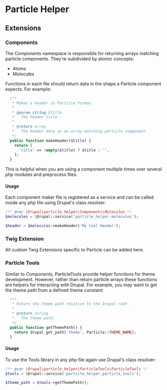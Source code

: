# Particle Helper

## Extensions

### Components

The Components namespace is responsible for returning arrays matching particle
components. They're subdivided by atomic concepts:

- Atoms
- Molecules

Functions in each file should return data in the shape a Particle component
expects. For example:

```php
  /**
   * Makes a header in Particle format.
   *
   * @param string $title
   *   The header title.
   *
   * @return array
   *   The header data as an array matching particle component.
   */
  public function makeHeader($title) {
    return [
      'title' => !empty($title) ? $title : '',
    ];
  }
```

This is helpful when you are using a component multiple times over several php
modules and preprocess files.

#### Usage

Each component maker file is registered as a service and can be called inside
any php file using Drupal's class resolver:

```php
/** @var \Drupal\particle_helper\Components\Molecules */
$molecules = \Drupal::service('particle_helper.molecules');

$header = $molecules->makeHeader('My Cool Header');
```

### Twig Extension

All custom Twig Extensions specific to Particle can be added here.

### Particle Tools

Similar to _Components_, ParticleTools provide helper functions for theme
development. However, rather than return particle arrays these functions are
helpers for interacting with Drupal. For example, you may want to get the theme
path from a defined theme constant:

```php
  /**
   * Return the theme path relative to the Drupal root.
   *
   * @return string
   *   The theme path.
   */
  public function getThemePath() {
    return drupal_get_path('theme', Particle::THEME_NAME);
  }
```

#### Usage

To use the Tools library in any php file again use Drupal's class resolver:

```php
/** @var \Drupal\particle_helper\ParticleTools\ParticleTools */
$tools = \Drupal::service('particle_helper.particle_tools');

$theme_path = $tools->getThemePath();
```
